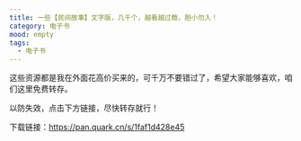 ```yaml
---
title: 一些【民间故事】文字版，几千个，越看越过瘾，胆小勿入！
category: 电子书
mood: empty
tags:
  - 电子书
---
```





这些资源都是我在外面花高价买来的，可千万不要错过了，希望大家能够喜欢，咱们这里免费转存。




以防失效，点击下方链接，尽快转存就行！




下载链接：https://pan.quark.cn/s/1faf1d428e45








